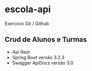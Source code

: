 # escola-api
Exercício Git / Github

## Crud de Alunos e Turmas 
- Api Rest 
- Spring Boot versão 3.2.3
- Swagger ApiDocs versão 3.0
